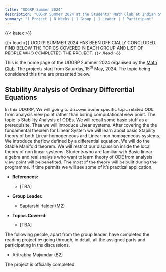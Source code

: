 ```yaml
---
title: "UDGRP Summer 2024"
description: "UDGRP Summer 2024 at the Students' Math Club at Indian Statistical Institute, Bangalore."
summary: "1 Project | 8 Weeks | 1 Group | 1 Leader | 1 Participant"
---
```


{{< katex >}}

{{< lead >}}
UGDRP SUMMER 2024 HAS BEEN OFFICIALLY CONCLUDED. FIND BELOW THE TOPICS COVERED IN EACH GROUP AND LIST OF PEOPLE WHO COMPLETED THE PROJECT.
{{< /lead >}}

This is the home page of the UDGRP Summer 2024 organised by the [Math Club](/). The projects start from Saturday, 15<sup>th</sup> May, 2024. The topic being considered this time are presented below.

## Stability Analysis of Ordinary Differential Equations

In this UDGRP, We will going to discover some specific topic related ODE from analysis view point rather than boring computational view point. The topic is Stability Analysis of ODEs. We will recall some basic stuff as a prerequisite. Then we will introduce Linear systems. After covering the the fundamental theorem for Linear System we will learn about basic Stability theory of both Linear homogeneous and Linear non homogeneous systems. We introduce the flow defined by a differential equation. We will do the Stable Manifold theorem.
We will restrict our discussion inside the local theory of non linear systems. Students who are familiar with Basic linear algebra and real analysis who want to learn theory of ODE from analysis view point will be benefited. The most of the theory will be built during the programme. If time permits we will see some of it’s practical application.

- **References:**

  - [TBA]

- **Group Leader:**
  - Saptarshi Halder (M2)
- **Topics Covered:**
  - [TBA]

The following people, apart from the group leader, have completed the reading project by going through, in detail, all the assigned parts and participating in the discussions.

- Aritrabha Majumdar (B2)

The project is officially completed.
